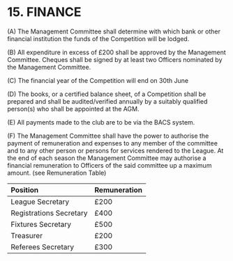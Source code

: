 # 15. FINANCE

(A) The Management Committee shall determine with which bank or other financial institution the funds of the Competition will be lodged.

(B)	All expenditure in excess of £200 shall be approved by the Management Committee. Cheques shall be signed by at least two Officers nominated by the Management Committee.

(C)	The financial year of the Competition will end on 30th June

(D)	The books, or a certified balance sheet, of a Competition shall be prepared and shall be audited/verified annually by a suitably qualified person(s) who shall be appointed at the AGM.

(E)	All payments made to the club are to be via the BACS system.

(F)	The Management Committee shall have the power to authorise the payment of remuneration and expenses to any member of the committee and to any other person or persons for services rendered to the League. At the end of each season the Management Committee may authorise a financial remuneration to Officers of the said committee up a maximum amount. (see Remuneration Table)


| Position	                  | Remuneration               |
| :-------------------------	| :------------------------- |
| League Secretary	          | £200                       |
| Registrations Secretary 	  | £400                       |
| Fixtures Secretary	        | £500                       |
| Treasurer	                  | £200                       |
| Referees Secretary	        | £300                       |

